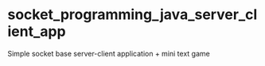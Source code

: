 # socket_programming_java_server_client_app
Simple socket base server-client application  + mini text game

